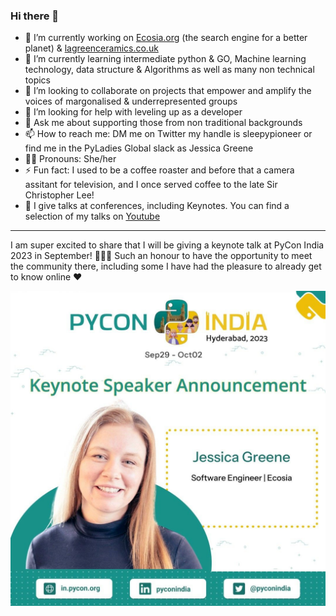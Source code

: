 ### Hi there 👋

- 🔭 I’m currently working on [Ecosia.org](ecosia.org) (the search engine for a better planet) & [lagreenceramics.co.uk](lagreenceramics.co.uk)
- 🌱 I’m currently learning intermediate python & GO, Machine learning technology, data structure & Algorithms as well as many non technical topics
- 👯 I’m looking to collaborate on projects that empower and amplify the voices of margonalised & underrepresented groups
- 🤔 I’m looking for help with leveling up as a developer
- 💬 Ask me about supporting those from non traditional backgrounds
- 📫 How to reach me: DM me on Twitter my handle is sleepypioneer or find me in the PyLadies Global slack as Jessica Greene
- 👩‍🦰 Pronouns: She/her
- ⚡ Fun fact: I used to be a coffee roaster and before that a camera assitant for television, and I once served coffee to the late Sir Christopher Lee!
- 🎤 I give talks at conferences, including Keynotes. You can find a selection of my talks on [Youtube](https://www.youtube.com/playlist?list=PLCGuJZQNXFTidff2NaaWSd3MMiA2MjHMy)

---

I am super excited to share that I will be giving a keynote talk at PyCon India 2023 in September! 🐍🇮🇳 Such an honour to have the opportunity to meet the community there, including some I have had the pleasure to already get to know online ♥

<img title="pycon india keynote banner" alt="Banner for announcing Jessica Greene as a keynote speaker at PyCon India" src="/pycon_india.jpeg">
